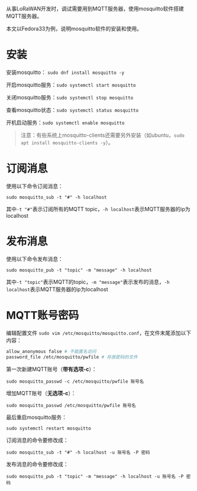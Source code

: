从事LoRaWAN开发时，调试需要用到MQTT服务器，使用mosquitto软件搭建MQTT服务器。

本文以Fedora33为例，说明mosquitto软件的安装和使用。

# 安装

安装mosquitto： `sudo dnf install mosquitto -y`

开启mosquitto服务：`sudo systemctl start mosquitto`

关闭mosquitto服务：`sudo systemctl stop mosquitto`

查看mosquitto状态：`sudo systemctl status mosquitto`

开机启动服务：`sudo systemctl enable mosquitto`

> 注意：有些系统上mosquitto-clients还需要另外安装（如ubuntu，`sudo apt install mosquitto-clients -y`）。

# 订阅消息

使用以下命令订阅消息：

`sudo mosquitto_sub -t "#" -h localhost`

其中`-t "#"`表示订阅所有的MQTT topic，`-h localhost`表示MQTT服务器的ip为localhost

# 发布消息

使用以下命令发布消息：

`sudo mosquitto_pub -t "topic" -m "message" -h localhost`

其中`-t "topic"`表示MQTT的topic，`-m "message"`表示发布的消息，`-h localhost`表示MQTT服务器的ip为localhost

# MQTT账号密码

编辑配置文件 `sudo vim /etc/mosquitto/mosquitto.conf`，在文件末尾添加以下内容：

```sh
allow_anonymous false # 不能匿名访问
password_file /etc/mosquitto/pwfile # 存放密码的文件
```

第一次新建MQTT账号（**带有选项-c**）：

`sudo mosquitto_passwd -c /etc/mosquitto/pwfile 账号名`

增加MQTT账号（**无选项-c**）：

`sudo mosquitto_passwd /etc/mosquitto/pwfile 账号名`

最后重启mosquitto服务：

`sudo systemctl restart mosquitto`

订阅消息的命令要修改成：

`sudo mosquitto_sub -t "#" -h localhost -u 账号名 -P 密码`

发布消息的命令要修改成：

`sudo mosquitto_pub -t "topic" -m "message" -h localhost -u 账号名 -P 密码`

